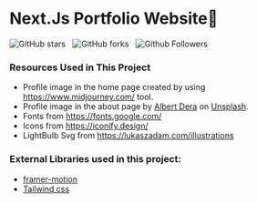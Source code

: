 # Next.Js Portfolio Website🌟

![GitHub stars](https://img.shields.io/github/stars/NitinS87/Nitin-Portfolio-Website?style=social&logo=ApacheSpark&label=Stars)&nbsp;&nbsp;
![GitHub forks](https://img.shields.io/github/forks/NitinS87/Nitin-Portfolio-Website?style=social&logo=KashFlow&maxAge=3600)&nbsp;&nbsp;
![Github Followers](https://img.shields.io/github/followers/NitinS87.svg?style=social&label=Follow)&nbsp;&nbsp;<br />

### Resources Used in This Project

- Profile image in the home page created by using https://www.midjourney.com/ tool.
- Profile image in the about page by [Albert Dera](https://unsplash.com/@albertdera?utm_source=unsplash&utm_medium=referral&utm_content=creditCopyText) 
on [Unsplash](https://unsplash.com/photos/ILip77SbmOE?utm_source=unsplash&utm_medium=referral&utm_content=creditCopyText).
- Fonts from https://fonts.google.com/ <br />
- Icons from https://iconify.design/ <br />
- LightBulb Svg from https://lukaszadam.com/illustrations <br />

### External Libraries used in this project:

- [framer-motion](https://www.framer.com/motion/) <br />
- [Tailwind css](https://tailwindcss.com/) <br />


